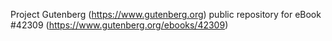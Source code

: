 Project Gutenberg (https://www.gutenberg.org) public repository for eBook #42309 (https://www.gutenberg.org/ebooks/42309)

